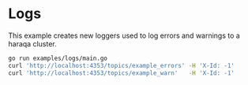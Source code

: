 # Logs

This example creates new loggers used to log errors and warnings to a haraqa cluster.

```bash
go run examples/logs/main.go
curl 'http://localhost:4353/topics/example_errors' -H 'X-Id: -1'
curl 'http://localhost:4353/topics/example_warn'   -H 'X-Id: -1'
```